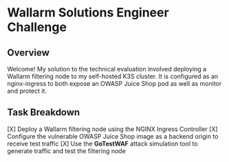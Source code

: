 # Wallarm Solutions Engineer Challenge

## Overview
Welcome! My solution to the technical evaluation involved deploying a Wallarm filtering node to my self-hosted K3S cluster. It is configured as an nginx-ingress to both expose an OWASP Juice Shop pod as well as monitor and protect it. 

## Task Breakdown
[X] Deploy a Wallarm filtering node using the NGINX Ingress Controller
[X] Configure the vulnerable OWASP Juice Shop image as a backend origin to receive test traffic
[X] Use the **GoTestWAF** attack simulation tool to generate traffic and test the filtering node